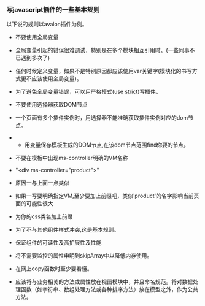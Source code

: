### 写javascript插件的一些基本规则
以下说的规则以avalon插件为例。

- 不要使用全局变量
 - 全局变量引起的错误很难调试，特别是在多个模块相互引用时。(一些同事不已遇到多次了)
 - 任何时候定义变量，如果不是特别原因都应该使用var关键字(模块化的书写方式更不应该使用全局变量)。
 - 为了避免全局变量错误，可以用严格模式(use strict)写插件。

- 不要使用选择器获取DOM节点
 - 一个页面有多个插件实例时，用选择器不能准确获取插件实例对应的dom节点。
 - - 用变量保存模板生成的DOM节点,在该dom节点范围find你要的节点。

- 不要在模板中出现ms-controller明确的VM名称
 - "&lt;div ms-controller="product"&gt;"
 - 原因一与上面一点类似
 - 如果一写要明确指定VM,至少要加上前缀吧，类似'product'的名字影响当前页面的可能性很大

- 为你的css类名加上前缀
 - 为了不与其他组件样式冲突,这是基本规则。

- 保证组件的可读性及高扩展性及性能
 - 将不需要监控的属性申明到skipArray中以降低内存使用。
 - 在网上copy函数时至少要看懂。
 - 应该将与业务相关的方法或属性放在视图模块中，并且命名规范。将对数据处理函数（如字符串、数组处理方法或各种排序方法）放在模型之外，作为公共方法。

